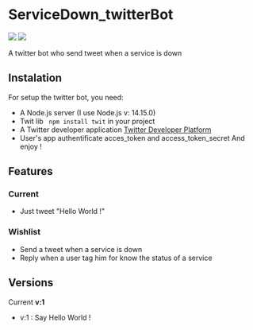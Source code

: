 # ServiceDown_twitterBot
[![](https://badgen.net/badge/Node.JS/%3E%3D%2010.16.0/green)]()  [![](https://badgen.net/badge/Twitter/API/cyan?icon=twitter)]()

A twitter bot who send tweet when a service is down

## Instalation
For setup the twitter bot, you need:
- A Node.js server (I use Node.js v: 14.15.0)
- Twit lib ``` npm install twit``` in your project
- A Twitter developer application [Twitter Developer Platform](https://developer.twitter.com/)
- User's app authentificate acces_token and access_token_secret
And enjoy !

## Features
### Current
- Just tweet "Hello World !"

### Wishlist
- Send a tweet when a service is down
- Reply when a user tag him for know the status of a service 

## Versions 
Current **v:1**
- v:1 : Say Hello World !
